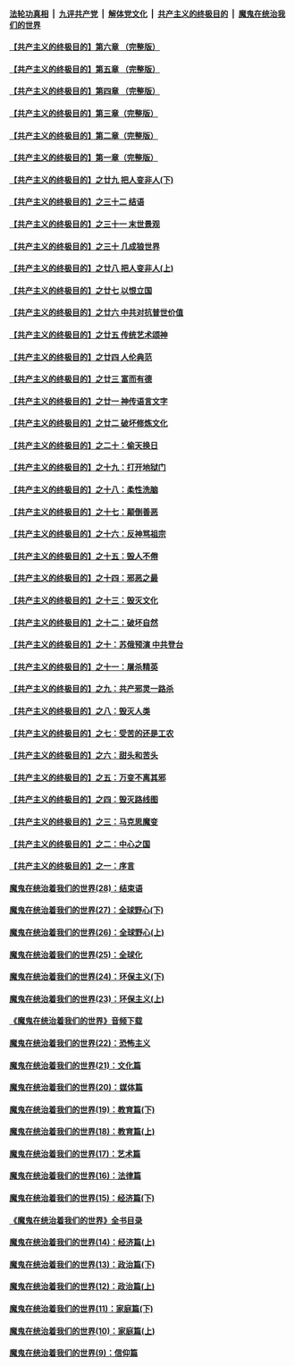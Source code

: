 ####  [法轮功真相](../../../../basic/blob/master/README.md?t=03022227) &nbsp;|&nbsp; [九评共产党](../../../../9ping.md/blob/master/README.md?t=03022227) &nbsp;|&nbsp; [解体党文化](../../../../jtdwh.md/blob/master/README.md?t=03022227)  &nbsp;|&nbsp; [共产主义的终极目的](../../../../gczydzjmd.md/blob/master/README.md?t=03022227) &nbsp;|&nbsp; [魔鬼在统治我们的世界](../../../../mgztzwmdsj.md/blob/master/README.md?t=03022227) 

#### [【共产主义的终极目的】第六章 （完整版）](../pages/nsc422/n11428913.md?t=03022227) 

#### [【共产主义的终极目的】第五章 （完整版）](../pages/nsc422/n11428912.md?t=03022227) 

#### [【共产主义的终极目的】第四章 （完整版）](../pages/nsc422/n11428907.md?t=03022227) 

#### [【共产主义的终极目的】第三章（完整版）](../pages/nsc422/n11428848.md?t=03022227) 

#### [【共产主义的终极目的】第二章（完整版）](../pages/nsc422/n11428831.md?t=03022227) 

#### [【共产主义的终极目的】第一章（完整版）](../pages/nsc422/n11417651.md?t=03022227) 

#### [【共产主义的终极目的】之廿九 把人变非人(下)](../pages/nsc422/n11344140.md?t=03022227) 

#### [【共产主义的终极目的】之三十二 结语](../pages/nsc422/n11360535.md?t=03022227) 

#### [【共产主义的终极目的】之三十一 末世景观](../pages/nsc422/n11351129.md?t=03022227) 

#### [【共产主义的终极目的】之三十 几成狼世界](../pages/nsc422/n11348280.md?t=03022227) 

#### [【共产主义的终极目的】之廿八 把人变非人(上)](../pages/nsc422/n11340492.md?t=03022227) 

#### [【共产主义的终极目的】之廿七 以恨立国](../pages/nsc422/n11336944.md?t=03022227) 

#### [【共产主义的终极目的】之廿六 中共对抗普世价值](../pages/nsc422/n11324785.md?t=03022227) 

#### [【共产主义的终极目的】之廿五 传统艺术颂神](../pages/nsc422/n11296396.md?t=03022227) 

#### [【共产主义的终极目的】之廿四 人伦典范](../pages/nsc422/n11296397.md?t=03022227) 

#### [【共产主义的终极目的】之廿三 富而有德](../pages/nsc422/n11283598.md?t=03022227) 

#### [【共产主义的终极目的】之廿一 神传语言文字](../pages/nsc422/n11263265.md?t=03022227) 

#### [【共产主义的终极目的】之廿二 破坏修炼文化](../pages/nsc422/n11245728.md?t=03022227) 

#### [【共产主义的终极目的】之二十：偷天换日](../pages/nsc422/n11238846.md?t=03022227) 

#### [【共产主义的终极目的】之十九：打开地狱门](../pages/nsc422/n11206376.md?t=03022227) 

#### [【共产主义的终极目的】之十八：柔性洗脑](../pages/nsc422/n11199994.md?t=03022227) 

#### [【共产主义的终极目的】之十七：颠倒善恶](../pages/nsc422/n11179782.md?t=03022227) 

#### [【共产主义的终极目的】之十六：反神骂祖宗](../pages/nsc422/n11166798.md?t=03022227) 

#### [【共产主义的终极目的】之十五：毁人不倦](../pages/nsc422/n11166792.md?t=03022227) 

#### [【共产主义的终极目的】之十四：邪恶之最](../pages/nsc422/n11150249.md?t=03022227) 

#### [【共产主义的终极目的】之十三：毁灭文化](../pages/nsc422/n11135227.md?t=03022227) 

#### [【共产主义的终极目的】之十二：破坏自然](../pages/nsc422/n11135214.md?t=03022227) 

#### [【共产主义的终极目的】之十：苏俄预演 中共登台](../pages/nsc422/n11118424.md?t=03022227) 

#### [【共产主义的终极目的】之十一：屠杀精英](../pages/nsc422/n11118442.md?t=03022227) 

#### [【共产主义的终极目的】之九：共产邪灵一路杀](../pages/nsc422/n11114139.md?t=03022227) 

#### [【共产主义的终极目的】之八：毁灭人类](../pages/nsc422/n11108503.md?t=03022227) 

#### [【共产主义的终极目的】之七：受苦的还是工农](../pages/nsc422/n11101809.md?t=03022227) 

#### [【共产主义的终极目的】之六：甜头和苦头](../pages/nsc422/n11096971.md?t=03022227) 

#### [【共产主义的终极目的】之五：万变不离其邪](../pages/nsc422/n11091285.md?t=03022227) 

#### [【共产主义的终极目的】之四：毁灭路线图](../pages/nsc422/n11086284.md?t=03022227) 

#### [【共产主义的终极目的】之三：马克思魔变](../pages/nsc422/n11061941.md?t=03022227) 

#### [【共产主义的终极目的】之二：中心之国](../pages/nsc422/n11047728.md?t=03022227) 

#### [【共产主义的终极目的】之一：序言](../pages/nsc422/n11086077.md?t=03022227) 

#### [魔鬼在统治着我们的世界(28)：结束语](../pages/nsc422/n10936246.md?t=03022227) 

#### [魔鬼在统治着我们的世界(27)：全球野心(下)](../pages/nsc422/n10928319.md?t=03022227) 

#### [魔鬼在统治着我们的世界(26)：全球野心(上)](../pages/nsc422/n10900318.md?t=03022227) 

#### [魔鬼在统治着我们的世界(25)：全球化](../pages/nsc422/n10788205.md?t=03022227) 

#### [魔鬼在统治着我们的世界(24)：环保主义(下)](../pages/nsc422/n10695307.md?t=03022227) 

#### [魔鬼在统治着我们的世界(23)：环保主义(上)](../pages/nsc422/n10688613.md?t=03022227) 

#### [《魔鬼在统治着我们的世界》音频下载](../pages/nsc422/n10635553.md?t=03022227) 

#### [魔鬼在统治着我们的世界(22)：恐怖主义](../pages/nsc422/n10614727.md?t=03022227) 

#### [魔鬼在统治着我们的世界(21)：文化篇](../pages/nsc422/n10597706.md?t=03022227) 

#### [魔鬼在统治着我们的世界(20)：媒体篇](../pages/nsc422/n10586579.md?t=03022227) 

#### [魔鬼在统治着我们的世界(19)：教育篇(下)](../pages/nsc422/n10564808.md?t=03022227) 

#### [魔鬼在统治着我们的世界(18)：教育篇(上)](../pages/nsc422/n10526970.md?t=03022227) 

#### [魔鬼在统治着我们的世界(17)：艺术篇](../pages/nsc422/n10499093.md?t=03022227) 

#### [魔鬼在统治着我们的世界(16)：法律篇](../pages/nsc422/n10485969.md?t=03022227) 

#### [魔鬼在统治着我们的世界(15)：经济篇(下)](../pages/nsc422/n10469975.md?t=03022227) 

#### [《魔鬼在统治着我们的世界》全书目录](../pages/nsc422/n10464261.md?t=03022227) 

#### [魔鬼在统治着我们的世界(14)：经济篇(上)](../pages/nsc422/n10457370.md?t=03022227) 

#### [魔鬼在统治着我们的世界(13)：政治篇(下)](../pages/nsc422/n10448270.md?t=03022227) 

#### [魔鬼在统治着我们的世界(12)：政治篇(上)](../pages/nsc422/n10444576.md?t=03022227) 

#### [魔鬼在统治着我们的世界(11)：家庭篇(下)](../pages/nsc422/n10440961.md?t=03022227) 

#### [魔鬼在统治着我们的世界(10)：家庭篇(上)](../pages/nsc422/n10435448.md?t=03022227) 

#### [魔鬼在统治着我们的世界(9)：信仰篇](../pages/nsc422/n10432159.md?t=03022227) 

